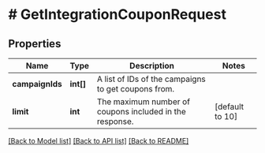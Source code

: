 # # GetIntegrationCouponRequest

## Properties

Name | Type | Description | Notes
------------ | ------------- | ------------- | -------------
**campaignIds** | **int[]** | A list of IDs of the campaigns to get coupons from. | 
**limit** | **int** | The maximum number of coupons included in the response. | [default to 10]

[[Back to Model list]](../../README.md#documentation-for-models) [[Back to API list]](../../README.md#documentation-for-api-endpoints) [[Back to README]](../../README.md)


